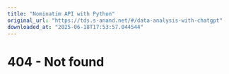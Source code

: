 ```yaml
---
title: "Nominatim API with Python"
original_url: "https://tds.s-anand.net/#/data-analysis-with-chatgpt"
downloaded_at: "2025-06-18T17:53:57.044544"
---
```


404 - Not found
===============